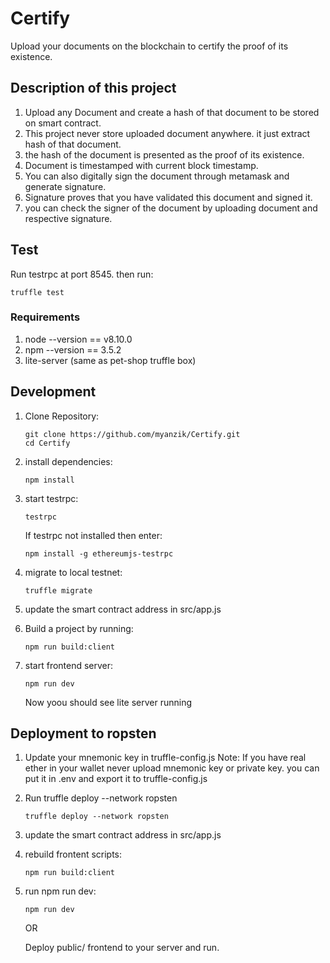 # Certify
Upload your documents on the blockchain to certify the proof of its existence.

## Description of this project
1. Upload any Document and create a hash of that document to be stored on smart contract.
2. This project never store uploaded document anywhere. it just extract hash of that document.
3. the hash of the document is presented as the proof of its existence.
4. Document is timestamped with current block timestamp.
5. You can also digitally sign the document through metamask and generate signature.
6. Signature proves that you have validated this document and signed it.
7. you can check the signer of the document by uploading document and respective signature.

## Test

Run testrpc at port 8545. then run:
```
truffle test
```

### Requirements
1. node --version == v8.10.0
2. npm --version == 3.5.2
3. lite-server (same as pet-shop truffle box)

## Development

1. Clone Repository:

    ```
    git clone https://github.com/myanzik/Certify.git
    cd Certify
    ```
2. install dependencies:

    ```
    npm install
    ```

3. start testrpc:

    ```
    testrpc
    ```
    If testrpc not installed then enter:
    ```
    npm install -g ethereumjs-testrpc
    ```
4. migrate to local testnet:
    ```
    truffle migrate
    ```
5. update the smart contract address in src/app.js

6. Build a project by running:
    ```
    npm run build:client
    ```

7. start frontend server:
    ```
    npm run dev
    ```
    Now yoou should see lite server running

## Deployment to ropsten

1. Update your mnemonic key in truffle-config.js
    Note: If you have real ether in your wallet never upload mnemonic key or private key.
            you can put it in .env and export it to truffle-config.js

2. Run truffle deploy --network ropsten
    ```
    truffle deploy --network ropsten
    ```

3. update the smart contract address in src/app.js

4. rebuild frontent scripts:
    ```
    npm run build:client
    ```

5. run npm run dev:
    ```
    npm run dev
    ```
    OR
    
    Deploy public/ frontend to your server and run.
